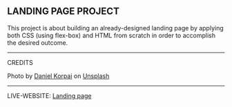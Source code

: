 ## LANDING PAGE PROJECT

This project is about building an already-designed landing page by applying both CSS (using flex-box) and HTML from scratch in order to accomplish the desired outcome.

---

CREDITS

Photo by <a href="https://unsplash.com/@danielkorpai?utm_source=unsplash&utm_medium=referral&utm_content=creditCopyText" target="_blank">Daniel Korpai</a> on <a href="https://unsplash.com/s/photos/ux-design?utm_source=unsplash&utm_medium=referral&utm_content=creditCopyText" target="_blank">Unsplash</a>

---

LIVE-WEBSITE: <a href="https://ale988.github.io/LandingPage/" target="_blank">Landing page</a>
